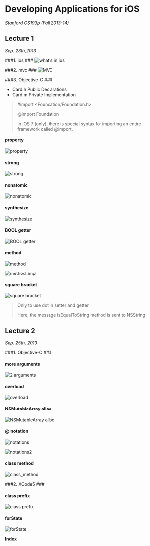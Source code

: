 <link href="http://github.com/yrgoldteeth/darkdowncss/raw/master/darkdown.css"rel="stylesheet"></link>

# Developing Applications for iOS #
*Stanford CS193p (Fall 2013-14)*

## Lecture 1 ##
*Sep. 23th,2013*

###1. ios ###
![what's in ios](whats_in_ios.png)

###2. mvc ###
![MVC](mvc.png)

###3. Objective-C ###
- Card.h Public Declarations
- Card.m Private Implementation

> \#import <Foundation/Foundation.h\>
> 
> @import Foundation
> 
> In iOS 7 (only), there is special syntax for importing an entire framework called @import.

#### property ####
![property](property.png)

#### strong ####
![strong](strong.png)

#### nonatomic ####
![nonatomic](nonatomic.png)

#### synthesize ####
![synthesize](synthesize.png)

#### BOOL getter ####
![BOOL getter](is_bool.png)

#### method ####
![method](method.png)

![method_impl](method_impl.png)

#### square bracket ####
![square bracket](square_bracket.png)
> Only to use dot in setter and getter
> 
> Here, the message isEqualToString method is sent to NSString

## Lecture 2 ##
*Sep. 25th, 2013*

###1. Objective-C ###

#### more arguments ####
![2 arguments](2_arguments.png)

#### overload ####
![overload](overload.png)

#### NSMutableArray alloc ####
![NSMutableArray alloc](alloc.png)

#### @ notation ####
![notations](at_notation.png)

![notations2](at_notation2.png)

#### class method ####
![class_method](class_method.png)

###2. XCode5 ###

#### class prefix ####
![class prefix](class_prefix.png)

#### forState ####
![forState](forState.png)

**[Index](readme.md)**